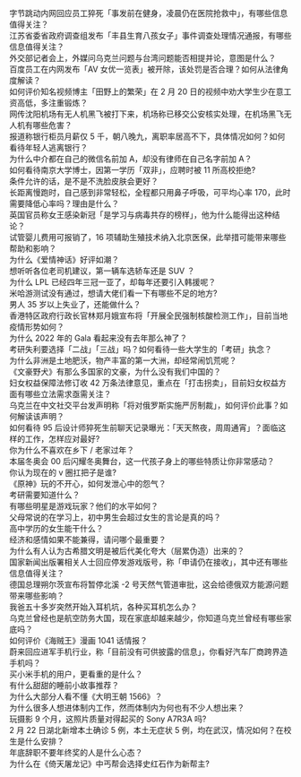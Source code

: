 字节跳动内网回应员工猝死「事发前在健身，凌晨仍在医院抢救中」，有哪些信息值得关注？  
江苏省委省政府调查组发布「丰县生育八孩女子」事件调查处理情况通报，有哪些信息值得关注？  
外交部记者会上，外媒问乌克兰问题与台湾问题能否相提并论，意图是什么？  
百度员工在内网发布「AV 女优一览表」被开除，该处罚是否合理？如何从法律角度解读？  
如何评价知名视频博主「田野上的繁荣」在 2 月 20 日的视频中劝大学生少在意工资高低，多注重锻炼？  
网传沈阳机场有无人机黑飞被打下来，机场称已移交公安核实处理，在机场黑飞无人机有哪些危害？  
报道称银行柜员月薪仅 5 千，朝八晚九，离职率居高不下，具体情况如何？如何看待年轻人逃离银行？  
为什么中介都在自己的微信名前加 A，却没有律师在自己名字前加 A？  
如何看待南京大学博士，因第一学历「双非」，应聘时被 11 所高校拒绝?  
条件允许的话，是不是不洗脸皮肤会更好？  
长距离慢跑时，自己感到非常轻松，全程都只用鼻子呼吸，可平均心率 170，此时需要降低心率吗？理由是什么？  
英国官员称女王感染新冠「是学习与病毒共存的榜样」，他为什么能得出这种结论？  
试管婴儿费用可报销了，16 项辅助生殖技术纳入北京医保，此举措可能带来哪些帮助和影响？  
为什么《爱情神话》好评如潮？  
想听听各位老司机建议，第一辆车选轿车还是 SUV ？  
为什么 LPL 已经四年三冠一亚了，却每年还要引入韩援呢？  
米哈游测试没有通过，想请大佬们看一下有哪些不足的地方?  
男人 35 岁以上失业了，还能做什么？  
香港特区政府行政长官林郑月娥宣布将「开展全民强制核酸检测工作」，目前当地疫情形势如何？  
为什么 2022 年的 Gala 看起来没有去年那么神了？  
考研失利要选择「二战」「三战」吗？如何看待一些大学生的「考研」执念？  
为什么非洲是土地肥沃，物产丰富的第一大洲，却经常闹饥荒呢？  
《文豪野犬》有那么多国家的文豪，为什么没有我们中国的？  
妇女权益保障法修订收 42 万条法律意见，重点在「打击拐卖」，目前妇女权益方面有哪些立法需求亟需关注？  
乌克兰在中文社交平台发声明称「将对俄罗斯实施严厉制裁」，如何评价此事？如何解读该声明？  
如何看待 95 后设计师猝死生前聊天记录曝光：「天天熬夜，周周通宵」？面临这样的工作，怎样应对最好?  
你为什么不喜欢在乡下 / 老家过年？  
本届冬奥会 00 后闪耀冬奥舞台，这一代孩子身上的哪些特质让你非常感动？  
你认为现在的 v 圈扛把子是谁?  
《原神》玩的不开心，如何发泄心中的怨气？  
考研需要知道什么？  
有哪些明星是游戏玩家？他们的水平如何？  
父母常说的在学习上，初中男生会超过女生的言论是真的吗？  
高中学历的女生能干什么？  
经济和感情如果不能兼得，请问哪个最重要？  
为什么有人认为古希腊文明是被后代美化夸大（层累伪造）出来的？  
国家新闻出版署相关人士回应停发游戏版号，称「申请仍在接收」，其中还有哪些信息值得关注？  
德国总理朔尔茨宣布将暂停北溪 -2 号天然气管道审批，这会给德俄双方能源问题带来哪些影响？  
我爸五十多岁突然开始入耳机坑，各种买耳机怎么办？  
乌克兰曾经也是航空防务大国，现在家底却越来越少，你知道乌克兰曾经有哪些家底吗？  
如何评价《海贼王》漫画 1041 话情报？  
蔚来回应进军手机行业，称「目前没有可供披露的信息」，你看好汽车厂商跨界造手机吗？  
买小米手机的用户，更看重的是什么？  
有什么甜甜的睡前小故事推荐？  
为什么大部分人看不懂《大明王朝 1566》？  
为什么很多人想进体制内工作，然而体制内为何也有不少人想出来？  
玩摄影 9 个月，这照片质量对得起买的 Sony A7R3A 吗?  
2 月 22 日湖北新增本土确诊 5 例，本土无症状 5 例，均在武汉，情况如何？在校生是什么安排？  
年底辞职不要年终奖的人是什么心态？  
为什么在《倚天屠龙记》中丐帮会选择史红石作为新帮主?  
